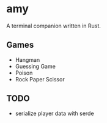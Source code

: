 # amy

A terminal companion written in Rust.

## Games
- Hangman
- Guessing Game
- Poison
- Rock Paper Scissor

## TODO
- serialize player data with serde
